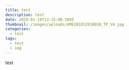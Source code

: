 ```yaml
---
title: test
description: test
date: 2019-01-18T13:15:08.589Z
thumbnail: /images/uploads/AME20181201B010_TP_V4.jpg
categories:
  - test
tags:
  - test
  - img
---
```

test


